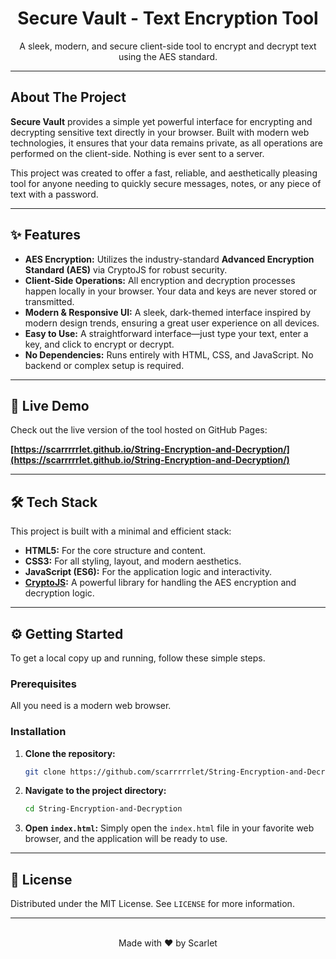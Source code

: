 <h1 align="center">Secure Vault - Text Encryption Tool</h1>

<p align="center">
  A sleek, modern, and secure client-side tool to encrypt and decrypt text using the AES standard.
</p>

---


## About The Project

**Secure Vault** provides a simple yet powerful interface for encrypting and decrypting sensitive text directly in your browser. Built with modern web technologies, it ensures that your data remains private, as all operations are performed on the client-side. Nothing is ever sent to a server.

This project was created to offer a fast, reliable, and aesthetically pleasing tool for anyone needing to quickly secure messages, notes, or any piece of text with a password.

---

## ✨ Features

- **AES Encryption:** Utilizes the industry-standard **Advanced Encryption Standard (AES)** via CryptoJS for robust security.
- **Client-Side Operations:** All encryption and decryption processes happen locally in your browser. Your data and keys are never stored or transmitted.
- **Modern & Responsive UI:** A sleek, dark-themed interface inspired by modern design trends, ensuring a great user experience on all devices.
- **Easy to Use:** A straightforward interface—just type your text, enter a key, and click to encrypt or decrypt.
- **No Dependencies:** Runs entirely with HTML, CSS, and JavaScript. No backend or complex setup is required.

---

## 🚀 Live Demo

Check out the live version of the tool hosted on GitHub Pages:

**[https://scarrrrrlet.github.io/String-Encryption-and-Decryption/](https://scarrrrrlet.github.io/String-Encryption-and-Decryption/)**

---

## 🛠️ Tech Stack

This project is built with a minimal and efficient stack:

- **HTML5:** For the core structure and content.
- **CSS3:** For all styling, layout, and modern aesthetics.
- **JavaScript (ES6):** For the application logic and interactivity.
- **[CryptoJS](https://github.com/brix/crypto-js):** A powerful library for handling the AES encryption and decryption logic.

---

## ⚙️ Getting Started

To get a local copy up and running, follow these simple steps.

### Prerequisites

All you need is a modern web browser.

### Installation

1.  **Clone the repository:**
    ```sh
    git clone https://github.com/scarrrrrlet/String-Encryption-and-Decryption.git
    ```
2.  **Navigate to the project directory:**
    ```sh
    cd String-Encryption-and-Decryption
    ```
3.  **Open `index.html`:**
    Simply open the `index.html` file in your favorite web browser, and the application will be ready to use.

---

## 📄 License

Distributed under the MIT License. See `LICENSE` for more information.

---

<p align="center">
  <br>
  Made with ❤️ by Scarlet
</p>
